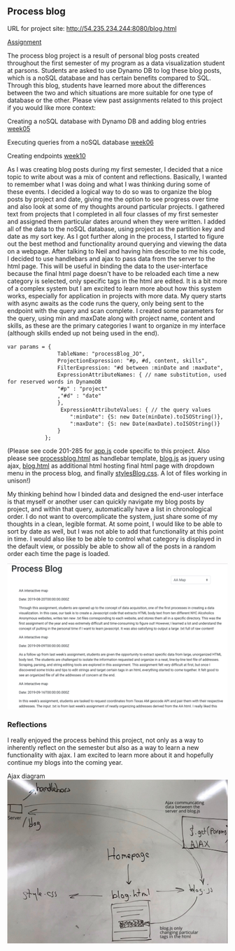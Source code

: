 ## Process blog

URL for project site: http://54.235.234.244:8080/blog.html

[Assignment](https://github.com/visualizedata/data-structures/blob/master/final_assignment_2.md)

The process blog project is a result of personal blog posts created throughout the first semester of my program as a data visualization student at parsons. Students are asked to use Dynamo DB to log these blog posts, which is a noSQL database and has certain benefits compared to SQL. Through this blog, students have learned more about the differences between the two and which situations are more suitable for one type of database or the other. Please view past assignments related to this project if you would like more context:

Creating a noSQL database with Dynamo DB and adding blog entries [week05](https://github.com/joutwater/Data-Structures/tree/master/week05)

Executing queries from a noSQL database [week06](https://github.com/joutwater/Data-Structures/tree/master/week06)

Creating endpoints [week10](https://github.com/joutwater/Data-Structures/tree/master/week10)

As I was creating blog posts during my first semester, I decided that a nice topic to write about was a mix of content and reflections. Basically, I wanted to remember what I was doing and what I was thinking during some of these events. I decided a logical way to do so was to organize the blog posts by project and date, giving me the option to see progress over time and also look at some of my thoughts around particular projects. I gathered text from projects that I completed in all four classes of my first semester and assigned them particular dates around when they were written. I added all of the data to the noSQL database, using project as the partition key and date as my sort key. As I got further along in the process, I started to figure out the best method and functionality around querying and viewing the data on a webpage. After talking to Neil and having him describe to me his code, I decided to use handlebars and ajax to pass data from the server to the html page. This will be useful in binding the data to the user-interface because the final html page doesn't have to be reloaded each time a new category is selected, only specific tags in the html are edited. It is a bit more of a complex system but I am excited to learn more about how this system works, especially for application in projects with more data. My query starts with async awaits as the code runs the query, only being sent to the endpoint with the query and scan complete. I created some parameters for the query, using min and maxDate along with project name, content and skills, as these are the primary categories I want to organize in my interface (although skills ended up not being used in the end). 

    var params = {
                    TableName: "processBlog_JO",
                    ProjectionExpression: "#p, #d, content, skills",
                    FilterExpression: "#d between :minDate and :maxDate",
                    ExpressionAttributeNames: { // name substitution, used for reserved words in DynamoDB
                    "#p" : "project"
                    ,"#d" : "date"
                    },
                     ExpressionAttributeValues: { // the query values
                        ":minDate": {S: new Date(minDate).toISOString()},
                        ":maxDate": {S: new Date(maxDate).toISOString()}
                    }
                };
                
(Please see code 201-285 for [app.js](https://github.com/joutwater/Data-Structures/blob/master/Final_Assignment_2/app.js) code specific to this project. Also please see [processblog.html](https://github.com/joutwater/Data-Structures/blob/master/Final_Assignment_2/processblog.html) as handlebar template, [blog.js](https://github.com/joutwater/Data-Structures/blob/master/Final_Assignment_2/blog.js) as jquery using ajax, [blog.html](https://github.com/joutwater/Data-Structures/blob/master/Final_Assignment_2/blog.html) as additional html hosting final html page with dropdown menu in the process blog, and finally [stylesBlog.css](https://github.com/joutwater/Data-Structures/blob/master/Final_Assignment_2/stylesBlog.css). A lot of files working in unison!)

My thinking behind how I binded data and designed the end-user interface is that myself or another user can quickly navigate my blog posts by project, and within that query, automatically have a list in chronological order. I do not want to overcomplicate the system, just share some of my thoughts in a clean, legible format. At some point, I would like to be able to sort by date as well, but I was not able to add that functionality at this point in time. I would also like to be able to control what category is displayed in the default view, or possibly be able to show all of the posts in a random order each time the page is loaded.

![Image](https://github.com/joutwater/Data-Structures/blob/master/Final_Assignment_2/PB_ss.png)

### Reflections

I really enjoyed the process behind this project, not only as a way to inherently reflect on the semester but also as a way to learn a new functionality with ajax. I am excited to learn more about it and hopefully continue my blogs into the coming year.

Ajax diagram
![Image](https://github.com/joutwater/Data-Structures/blob/master/Final_Assignment_2/ajax_diagram.png)
